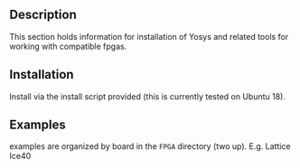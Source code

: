 ## Description ##

This section holds information for installation of Yosys and related tools for working with compatible fpgas.


## Installation ## 

Install via the install script provided (this is currently tested on Ubuntu 18).

## Examples

examples are organized by board in the `FPGA` directory (two up). E.g. Lattice Ice40


